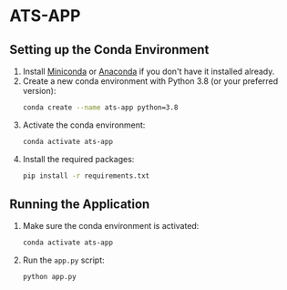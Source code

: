 # ATS-APP

## Setting up the Conda Environment

1. Install [Miniconda](https://docs.conda.io/en/latest/miniconda.html) or [Anaconda](https://www.anaconda.com/products/distribution) if you don't have it installed already.
2. Create a new conda environment with Python 3.8 (or your preferred version):
   ```bash
   conda create --name ats-app python=3.8
   ```
3. Activate the conda environment:
   ```bash
   conda activate ats-app
   ```
4. Install the required packages:
   ```bash
   pip install -r requirements.txt
   ```

## Running the Application

1. Make sure the conda environment is activated:
   ```bash
   conda activate ats-app
   ```
2. Run the `app.py` script:
   ```bash
   python app.py
   ```
